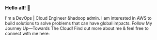 ### Hello all! 👋

I'm a DevOps | Cloud Engineer &hadoop admin. I am interested in  AWS to build solutions to solve problems that can have global impacts.
 Follow My Journey Up—Towards The Cloud!
 Find out more about me & feel free to connect with me here:



